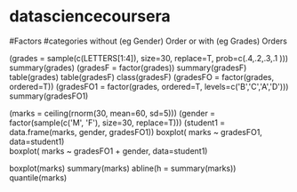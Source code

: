 # datasciencecoursera
#Factors
#categories without (eg Gender) Order or with (eg Grades) Orders

(grades = sample(c(LETTERS[1:4]), size=30, replace=T, prob=c(.4,.2,.3,.1 )))
summary(grades)
(gradesF = factor(grades))
summary(gradesF)
table(grades)
table(gradesF)
class(gradesF)
(gradesFO = factor(grades, ordered=T))
(gradesFO1 = factor(grades, ordered=T, levels=c('B','C','A','D')))
summary(gradesFO1)

(marks = ceiling(rnorm(30, mean=60, sd=5)))
(gender = factor(sample(c('M', 'F'), size=30, replace=T)))
(student1 = data.frame(marks, gender, gradesFO1))
boxplot( marks ~ gradesFO1, data=student1)      
boxplot( marks ~ gradesFO1 + gender, data=student1)      

boxplot(marks)
summary(marks)
abline(h = summary(marks))
quantile(marks)
